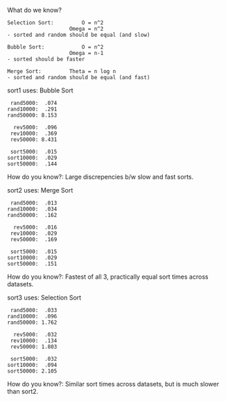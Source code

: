 What do we know?

    Selection Sort:         O = n^2
                        Omega = n^2
    - sorted and random should be equal (and slow)

    Bubble Sort:            O = n^2
                        Omega = n-1
    - sorted should be faster

    Merge Sort:         Theta = n log n 
    - sorted and random should be equal (and fast)
                       
sort1 uses: Bubble Sort

     rand5000:  .074
    rand10000:  .291
    rand50000: 8.153 
    
      rev5000:  .096  
     rev10000:  .369 
     rev50000: 8.431
    
     sort5000:  .015 
    sort10000:  .029
    sort50000:  .144 

How do you know?: 
    Large discrepencies b/w slow and fast sorts.


sort2 uses: Merge Sort

     rand5000:  .013
    rand10000:  .034
    rand50000:  .162 
    
      rev5000:  .016 
     rev10000:  .029 
     rev50000:  .169 
    
     sort5000:  .015 
    sort10000:  .029 
    sort50000:  .151 
    
How do you know?:
    Fastest of all 3,
    practically equal sort times across datasets.

sort3 uses: Selection Sort

     rand5000:  .033 
    rand10000:  .096 
    rand50000: 1.762 
    
      rev5000:  .032 
     rev10000:  .134 
     rev50000: 1.803 
    
     sort5000:  .032 
    sort10000:  .094 
    sort50000: 2.105 
    
How do you know?:
    Similar sort times across datasets,
    but is much slower than sort2.
